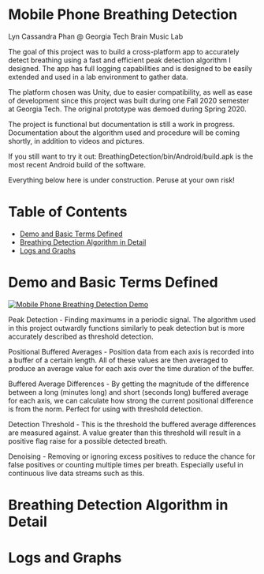 # Mobile Phone Breathing Detection

Lyn Cassandra Phan @ Georgia Tech Brain Music Lab

The goal of this project was to build a cross-platform app to accurately detect breathing using a fast and efficient peak detection algorithm I designed. The app has full logging capabilities and is designed to be easily extended and used in a lab environment to gather data.

The platform chosen was Unity, due to easier compatibility, as well as ease of development since this project was built during one Fall 2020 semester at Georgia Tech. The original prototype was demoed during Spring 2020.

The project is functional but documentation is still a work in progress. Documentation about the algorithm used and procedure will be coming shortly, in addition to videos and pictures.

If you still want to try it out: BreathingDetection/bin/Android/build.apk is the most recent Android build of the software.

Everything below here is under construction. Peruse at your own risk!

# Table of Contents
- [Demo and Basic Terms Defined](https://github.com/sheepbun-monster/Mobile-Phone-Breathing-Detection/tree/development#demo-and-basic-terms-defined)
- [Breathing Detection Algorithm in Detail](https://github.com/sheepbun-monster/Mobile-Phone-Breathing-Detection/tree/development#breathing-detection-algorithm-in-detail)
- [Logs and Graphs](https://github.com/sheepbun-monster/Mobile-Phone-Breathing-Detection/tree/development#logs-and-graphs)

# Demo and Basic Terms Defined
[![Mobile Phone Breathing Detection Demo](http://img.youtube.com/vi/VqZaJIptPFM/0.jpg)](http://www.youtube.com/watch?v=VqZaJIptPFM "Mobile Phone Breathing Detection Demo")

Peak Detection - Finding maximums in a periodic signal. The algorithm used in this project outwardly functions similarly to peak detection but is more accurately described as threshold detection.

Positional Buffered Averages - Position data from each axis is recorded into a buffer of a certain length. All of these values are then averaged to produce an average value for each axis over the time duration of the buffer.

Buffered Average Differences - By getting the magnitude of the difference between a long (minutes long) and short (seconds long) buffered average for each axis, we can calculate how strong the current positional difference is from the norm. Perfect for using with threshold detection.

Detection Threshold - This is the threshold the buffered average differences are measured against. A value greater than this threshold will result in a positive flag raise for a possible detected breath.

Denoising - Removing or ignoring excess positives to reduce the chance for false positives or counting multiple times per breath. Especially useful in continuous live data streams such as this.


# Breathing Detection Algorithm in Detail


# Logs and Graphs
